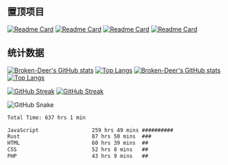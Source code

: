 ## 置顶项目

[![Readme Card](https://github-readme-stats.vercel.app/api/pin/?username=Broken-Deer&repo=magical-launcher&theme=default&locale=cn)](https://github.com/Broken-Deer/magical-launcher#gh-light-mode-only) [![Readme Card](https://github-readme-stats.vercel.app/api/pin/?username=Broken-Deer&repo=magical-launcher-core&theme=default&locale=cn)](https://github.com/Broken-Deer/magical-launcher-core#gh-light-mode-only)
[![Readme Card](https://github-readme-stats.vercel.app/api/pin/?username=Broken-Deer&repo=magical-launcher&theme=dark&hide_border=true&locale=cn)](https://github.com/Broken-Deer/magical-launcher#gh-dark-mode-only) [![Readme Card](https://github-readme-stats.vercel.app/api/pin/?username=Broken-Deer&repo=magical-launcher-core&theme=dark&hide_border=true&locale=cn)](https://github.com/Broken-Deer/magical-launcher-core#gh-dark-mode-only)

## 统计数据

[![Broken-Deer's GitHub stats](https://github-readme-stats.vercel.app/api?username=Broken-Deer&locale=cn&hide_border=true&theme=default#gh-light-mode-only)](https://github.com/Broken-Deer#gh-light-mode-only) [![Top Langs](https://github-readme-stats.vercel.app/api/top-langs/?username=Broken-Deer&layout=compact&locale=cn&hide_border=true&theme=default)](https://github.com/Broken-Deer#gh-light-mode-only)
[![Broken-Deer's GitHub stats](https://github-readme-stats.vercel.app/api?username=Broken-Deer&locale=cn&hide_border=true&theme=dark)](https://github.com/Broken-Deer#gh-dark-mode-only)[![Top Langs](https://github-readme-stats.vercel.app/api/top-langs/?username=Broken-Deer&layout=compact&locale=cn&hide_border=true&theme=dark)](https://github.com/Broken-Deer#gh-dark-mode-only)

[![GitHub Streak](https://streak-stats.demolab.com/?user=Broken-Deer&theme=default&locale=cn&hide_border=true)](https://git.io/streak-stats#gh-light-mode-only)
[![GitHub Streak](https://streak-stats.demolab.com/?user=Broken-Deer&theme=dark&hide_border=true&locale=cn)](https://git.io/streak-stats#gh-dark-mode-only)

![GitHub Snake](https://cdn.jsdelivr.net/gh/Broken-Deer/Broken-Deer/assets/github-contribution-grid-snake.svg)

<!--START_SECTION:waka-->

```txt
Total Time: 637 hrs 1 min

JavaScript                 259 hrs 49 mins ##########                  40.79 %
Rust                       87 hrs 50 mins  ###                         13.79 %
HTML                       60 hrs 39 mins  ##                          09.52 %
CSS                        52 hrs 8 mins   ##                          08.18 %
PHP                        43 hrs 9 mins   ##                          06.77 %
```

<!--END_SECTION:waka-->
